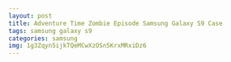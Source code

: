 ```yaml
---
layout: post
title: Adventure Time Zombie Episode Samsung Galaxy S9 Case
tags: samsung galaxy s9
categories: samsung
img: 1g3Zqyn5ijkTQeMCwXzOSn5KrxMRxiDz6
---
```

